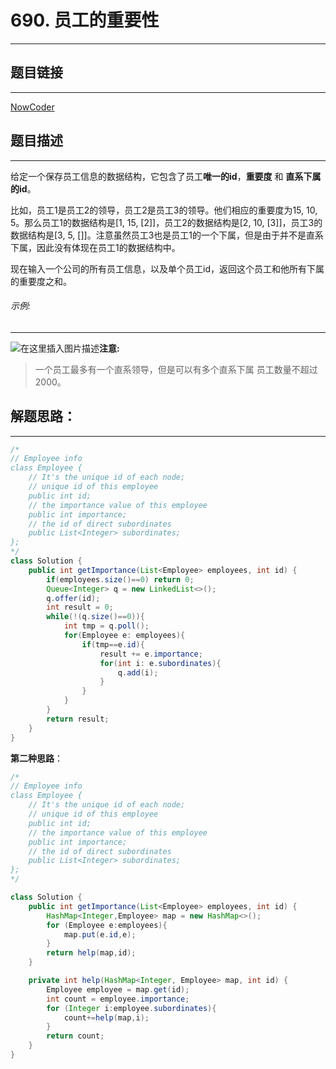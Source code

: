 
# 690. 员工的重要性
---
## 题目链接
---
<a href="https://leetcode-cn.com/problems/employee-importance/">NowCoder</a>

## 题目描述
---

给定一个保存员工信息的数据结构，它包含了员工**唯一的id**，**重要度** 和 **直系下属的id**。

比如，员工1是员工2的领导，员工2是员工3的领导。他们相应的重要度为15, 10, 5。那么员工1的数据结构是[1, 15, [2]]，员工2的数据结构是[2, 10, [3]]，员工3的数据结构是[3, 5, []]。注意虽然员工3也是员工1的一个下属，但是由于并不是直系下属，因此没有体现在员工1的数据结构中。

现在输入一个公司的所有员工信息，以及单个员工id，返回这个员工和他所有下属的重要度之和。

###### 示例:
---
![在这里插入图片描述](https://img-blog.csdnimg.cn/20200331223619159.png)**注意:**

 >  一个员工最多有一个直系领导，但是可以有多个直系下属
    员工数量不超过2000。


## 解题思路：
---

```java
/*
// Employee info
class Employee {
    // It's the unique id of each node;
    // unique id of this employee
    public int id;
    // the importance value of this employee
    public int importance;
    // the id of direct subordinates
    public List<Integer> subordinates;
};
*/
class Solution {
    public int getImportance(List<Employee> employees, int id) {
        if(employees.size()==0) return 0;
        Queue<Integer> q = new LinkedList<>();
        q.offer(id);
        int result = 0;
        while(!(q.size()==0)){
            int tmp = q.poll();
            for(Employee e: employees){
                if(tmp==e.id){
                    result += e.importance;
                    for(int i: e.subordinates){
                        q.add(i);
                    }
                }
            }
        }
        return result;
    }
}
```
**第二种思路**：
```java
/*
// Employee info
class Employee {
    // It's the unique id of each node;
    // unique id of this employee
    public int id;
    // the importance value of this employee
    public int importance;
    // the id of direct subordinates
    public List<Integer> subordinates;
};
*/

class Solution {
    public int getImportance(List<Employee> employees, int id) {
        HashMap<Integer,Employee> map = new HashMap<>();
        for (Employee e:employees){
            map.put(e.id,e);
        }
        return help(map,id);
    }

    private int help(HashMap<Integer, Employee> map, int id) {
        Employee employee = map.get(id);
        int count = employee.importance;
        for (Integer i:employee.subordinates){
            count+=help(map,i);
        }
        return count;
    }
}
```
